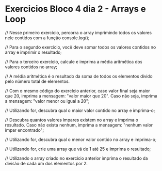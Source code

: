 # Exercicios Bloco 4 dia 2 - Arrays e Loop


// Nesse primeiro exercício, percorra o array imprimindo todos os valores nele contidos com a função console.log();

// Para o segundo exercício, você deve somar todos os valores contidos no array e imprimir o resultado;

// Para o terceiro exercício, calcule e imprima a média aritmética dos valores contidos no array;

// A média aritmética é o resultado da soma de todos os elementos divido pelo número total de elementos.

// Com o mesmo código do exercício anterior, caso valor final seja maior que 20, imprima a mensagem: "valor maior que 20". Caso não seja, imprima a mensagem: "valor menor ou igual a 20";

// Utilizando for, descubra qual o maior valor contido no array e imprima-o;

// Descubra quantos valores ímpares existem no array e imprima o resultado. Caso não exista nenhum, imprima a mensagem: "nenhum valor ímpar encontrado";

// Utilizando for, descubra qual o menor valor contido no array e imprima-o;

// Utilizando for, crie uma array que vá de 1 até 25 e imprima o resultado;

// Utilizando o array criado no exercício anterior imprima o resultado da divisão de cada um dos elementos por 2.